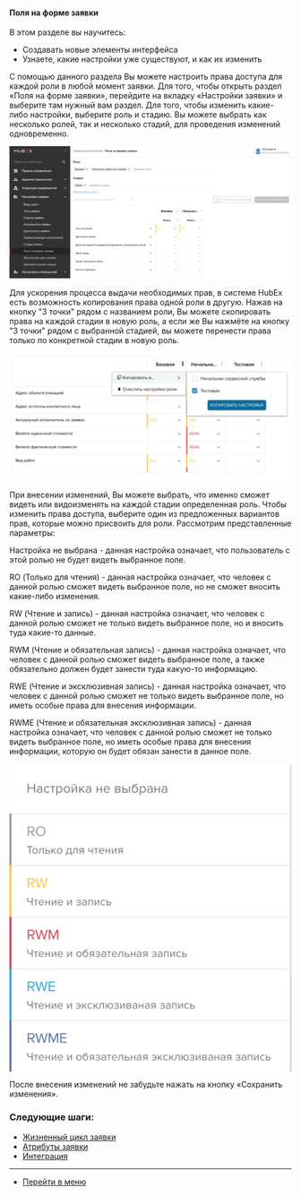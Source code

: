 #### Поля на форме заявки
В этом разделе вы научитесь:
- Создавать новые элементы интерфейса
- Узнаете, какие настройки уже существуют, и как их изменить

С помощью данного раздела Вы можете настроить права доступа для каждой роли в любой момент заявки. Для того, чтобы открыть раздел «Поля на форме заявки», перейдите на вкладку «Настройки заявки» и выберите там нужный вам раздел.
Для того, чтобы изменить какие-либо настройки, выберите роль и стадию. Вы можете выбрать как несколько ролей, так и несколько стадий, для проведения изменений одновременно.

![interface1](/attachments/images/FAQ/ADMIN/InterfaceElements/interface1.png)

 Для ускорения процесса выдачи необходимых прав, в системе HubEx есть возможность копирования права одной роли в другую. Нажав на кнопку "3 точки" рядом с названием роли, Вы можете скопировать права на каждой стадии в новую роль, а если же Вы нажмёте на кнопку "3 точки" рядом с выбранной стадией, вы можете перенести права только по конкретной стадии в новую роль.

 ![interface3](/attachments/images/FAQ/ADMIN/InterfaceElements/interface3.png)

При внесении изменений, Вы можете выбрать, что именно сможет видеть или видоизменять на каждой стадии определенная роль. Чтобы изменить права доступа, выберите один из предложенных вариантов прав, которые можно присвоить для роли.
Рассмотрим представленные параметры:

Настройка не выбрана - данная настройка означает, что пользователь с этой ролью не будет видеть выбранное поле.

RO (Только для чтения) - данная настройка означает, что человек с данной ролью сможет видеть выбранное поле, но не сможет вносить какие-либо изменения.

RW (Чтение и запись) - данная настройка означает, что человек с данной ролью сможет не только видеть выбранное поле, но и вносить туда какие-то данные.

RWM (Чтение и обязательная запись) - данная настройка означает, что человек с данной ролью сможет видеть выбранное поле, а также обязательно должен будет занести туда какую-то информацию.

 RWE (Чтение и эксклюзивная запись) - данная настройка означает, что человек с данной ролью сможет не только видеть выбранное поле, но иметь особые права для внесения информации.  

RWME (Чтение и обязательная эксклюзивная запись) - данная настройка означает, что человек с данной ролью сможет не только видеть выбранное поле, но иметь особые права для внесения информации, которую он будет обязан занести в данное поле.

<div>
  <img  style="margin: 0 auto; display: block; max-width: 100%;" src="/attachments/images/FAQ/ADMIN/InterfaceElements/interface2.png" />
</div>

После внесения изменений не забудьте нажать на кнопку «Сохранить изменения».



### Следующие шаги:
- [Жизненный цикл заявки](./TicketLifeCycle.md)
- [Атрибуты заявки](./TicketAttribute.md)
- [Интеграция](./Integration.md)

____
- [Перейти в меню](http://wiki.hubex.ru)
